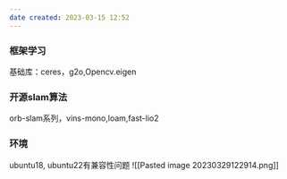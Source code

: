 ```yaml
---
date created: 2023-03-15 12:52
---
```


### 框架学习
基础库：ceres，g2o,Opencv.eigen
### 开源slam算法
orb-slam系列，vins-mono,loam,fast-lio2
### 环境
ubuntu18, ubuntu22有兼容性问题
![[Pasted image 20230329122914.png]]